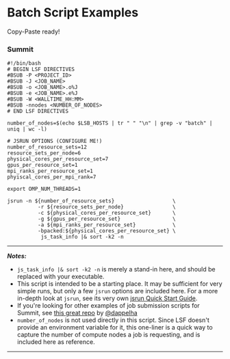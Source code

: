 # Batch Script Examples
Copy-Paste ready!

### Summit
```
#!/bin/bash
# BEGIN LSF DIRECTIVES
#BSUB -P <PROJECT_ID>
#BSUB -J <JOB_NAME>
#BSUB -o <JOB_NAME>.o%J
#BSUB -e <JOB_NAME>.e%J
#BSUB -W <WALLTIME_HH:MM>
#BSUB -nnodes <NUMBER_OF_NODES>
# END LSF DIRECTIVES

number_of_nodes=$(echo $LSB_HOSTS | tr " " "\n" | grep -v "batch" | uniq | wc -l)

# JSRUN OPTIONS (CONFIGURE ME!)
number_of_resource_sets=12
resource_sets_per_node=6
physical_cores_per_resource_set=7
gpus_per_resource_set=1
mpi_ranks_per_resource_set=1
phyiscal_cores_per_mpi_rank=7

export OMP_NUM_THREADS=1

jsrun -n ${number_of_resource_sets}                   \
          -r ${resource_sets_per_node}                \
          -c ${physical_cores_per_resource_set}       \
          -g ${gpus_per_resource_set}                 \
          -a ${mpi_ranks_per_resource_set}            \
          -bpacked:${physical_cores_per_resource_set} \
           js_task_info |& sort -k2 -n
```

<hr>

***Notes:***
- `js_task_info |& sort -k2 -n` is merely a stand-in here, and should be replaced with your executable. 
- This script is intended to be a starting place. It may be sufficient for very simple runs, but only a few `jsrun` options are included here. For a more in-depth look at `jsrun`, see its very own [jsrun Quick Start Guide](https://github.com/olcf-tutorials/jsrun_quick_start_guide).
- If you're looking for other examples of job submission scripts for Summit, see [this great repo](https://github.com/dappelha/summit-scripts) by [@dappelha](https://github.com/dappelha)
- `number_of_nodes` is not used directly in this script. Since LSF doesn't provide an environment variable for it, this one-liner is a quick way to capture the number of compute nodes a job is requesting, and is included here as reference.

<hr>
